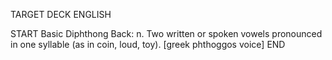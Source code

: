 TARGET DECK
ENGLISH

START
Basic
Diphthong
Back: n. Two written or spoken vowels pronounced in one syllable (as in coin, loud, toy). [greek phthoggos voice]
END

